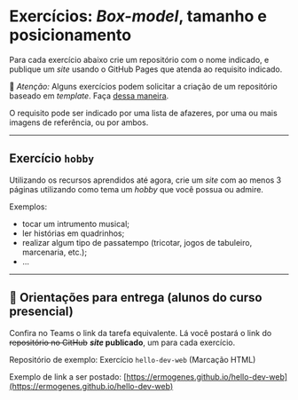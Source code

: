 # Exercícios: _Box-model_, tamanho e posicionamento

Para cada exercício abaixo crie um repositório com o nome indicado, e publique um _site_ usando o GitHub Pages que atenda ao requisito indicado.

👀 _Atenção:_ Alguns exercícios podem solicitar a criação de um repositório baseado em _template_. Faça [dessa maneira](../content/github-template.md).

O requisito pode ser indicado por uma lista de afazeres, por uma ou mais imagens de referência, ou por ambos.

---

## Exercício `hobby`

Utilizando os recursos aprendidos até agora, crie um _site_ com ao menos 3 páginas utilizando como tema um _hobby_ que você possua ou admire.

Exemplos:
- tocar um intrumento musical;
- ler histórias em quadrinhos;
- realizar algum tipo de passatempo (tricotar, jogos de tabuleiro, marcenaria, etc.);
- ...

---

## 🏁 Orientações para entrega (alunos do curso presencial)
Confira no Teams o link da tarefa equivalente. Lá você postará o link do ~~repositório no GitHub~~ **_site_ publicado**, um para cada exercício.

Repositório de exemplo: Exercício `hello-dev-web` (Marcação HTML)

Exemplo de link a ser postado: [https://ermogenes.github.io/hello-dev-web](https://ermogenes.github.io/hello-dev-web)